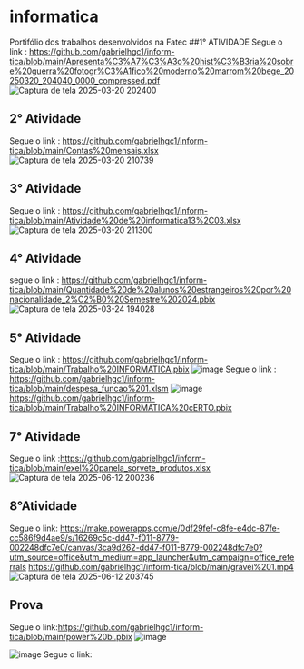 # informatica
Portifólio  dos trabalhos desenvolvidos na Fatec 
##1° ATIVIDADE
Segue o link : https://github.com/gabrielhgc1/inform-tica/blob/main/Apresenta%C3%A7%C3%A3o%20hist%C3%B3ria%20sobre%20guerra%20fotogr%C3%A1fico%20moderno%20marrom%20bege_20250320_204040_0000_compressed.pdf
![Captura de tela 2025-03-20 202400](https://github.com/user-attachments/assets/301b7640-b38c-45d3-8726-83b045f16d24)
## 2° Atividade 
Segue o link : https://github.com/gabrielhgc1/inform-tica/blob/main/Contas%20mensais.xlsx 
![Captura de tela 2025-03-20 210739](https://github.com/user-attachments/assets/64b9ac5a-7bf5-4d56-b20a-cc500275e69f)
## 3° Atividade 
Segue o link : https://github.com/gabrielhgc1/inform-tica/blob/main/Atividade%20de%20informatica13%2C03.xlsx
![Captura de tela 2025-03-20 211300](https://github.com/user-attachments/assets/0d532bd1-ee8b-447d-bbe3-8332c6782665)
## 4° Atividade
segue o link : https://github.com/gabrielhgc1/inform-tica/blob/main/Quantidade%20de%20alunos%20estrangeiros%20por%20nacionalidade_2%C2%B0%20Semestre%202024.pbix
![Captura de tela 2025-03-24 194028](https://github.com/user-attachments/assets/af44b38f-e66f-44c6-8a5e-d8cda7ff21d3)
## 5° Atividade
Segue o link : https://github.com/gabrielhgc1/inform-tica/blob/main/Trabalho%20INFORMATICA.pbix
![image](https://github.com/user-attachments/assets/ea1aae87-5095-4882-9cd1-e549093ce5f0)
Segue o link : https://github.com/gabrielhgc1/inform-tica/blob/main/despesa_funcao%201.xlsm
![image](https://github.com/user-attachments/assets/d8c2e814-2afa-468d-9c2e-a6f6fbd4cf37)
https://github.com/gabrielhgc1/inform-tica/blob/main/Trabalho%20INFORMATICA%20cERTO.pbix
## 7° Atividade
Segue o link :https://github.com/gabrielhgc1/inform-tica/blob/main/exel%20panela_sorvete_produtos.xlsx
![Captura de tela 2025-06-12 200236](https://github.com/user-attachments/assets/9c95b12d-e08f-42e6-8177-602f0d56e6d9)
## 8°Atividade 
Segue o link: https://make.powerapps.com/e/0df29fef-c8fe-e4dc-87fe-cc586f9d4ae9/s/16269c5c-dd47-f011-8779-002248dfc7e0/canvas/3ca9d262-dd47-f011-8779-002248dfc7e0?utm_source=office&utm_medium=app_launcher&utm_campaign=office_referrals
https://github.com/gabrielhgc1/inform-tica/blob/main/gravei%201.mp4
![Captura de tela 2025-06-12 203745](https://github.com/user-attachments/assets/2bcd479c-4d51-407a-ad7b-f71b617db640)
## Prova
Segue o link:https://github.com/gabrielhgc1/inform-tica/blob/main/power%20bi.pbix
![image](https://github.com/user-attachments/assets/c39b1cc8-1542-4031-a8ac-4315a9041283)

![image](https://github.com/user-attachments/assets/823b486b-20a5-4315-8ef3-a6c31f4d1a22)
Segue o link: 
